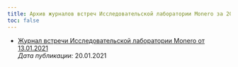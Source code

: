 ```yaml
---
title: Архив журналов встреч Исследовательской лаборатории Monero за 2020 год
toc: false
---
```


- [Журнал встречи Исследовательской лаборатории Monero от 13.01.2021](/logs/monero-research_lab_logs/2021/2021-01-13-monero-research-lab-logs/)  
  _Дата публикации:_ 20.01.2021
